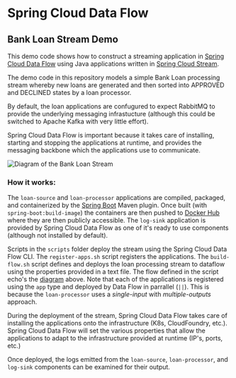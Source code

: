 # Spring Cloud Data Flow
## Bank Loan Stream Demo

This demo code shows how to construct a streaming application in [Spring Cloud Data Flow][dataflow] using Java applications written in [Spring Cloud Stream][stream]. 

The demo code in this repository models a simple Bank Loan processing stream whereby new loans are generated and then sorted into APPROVED and DECLINED states by a loan processor. 

By default, the loan applications are confugured to expect RabbitMQ to provide the underlying messaging infrastucture (although this could be switched to Apache Kafka with very little effort).

Spring Cloud Data Flow is important because it takes care of installing, starting and stopping the applications at runtime, and provides the messaging backbone which the applications use to communicate.  

![Diagram of the Bank Loan Stream][diagram]

### How it works:

The `loan-source` and `loan-processor` applications are compiled, packaged, and containerized by the [Spring Boot][boot] Maven plugin. Once built (with `spring-boot:build-image`) the containers are then pushed to [Docker Hub][hub] where they are then publicly accessible. The `log-sink` application is provided by Spring Cloud Data Flow as one of it's ready to use components (although not installed by default).

Scripts in the `scripts` folder deploy the stream using the Spring Cloud Data Flow CLI. The `register-apps.sh` script registers the applications. The `build-flow.sh` script defines and deploys the loan processing stream to dataflow using the properties provided in a text file. The flow defined in the script echo's the [diagram][diagram] above. Note that each of the applications is registered using the `app` type and deployed by Data Flow in parrallel (`||`). This is because the `loan-processor` uses a _single-input_ with _multiple-outputs_ approach.

During the deployment of the stream, Spring Cloud Data Flow takes care of installing the applications onto the infrastructure (K8s, CloudFoundry, etc.). Spring Cloud Data Flow will set the various properties that allow the applications to adapt to the infrastructure provided at runtime (IP's, ports, etc.)

Once deployed, the logs emitted from the `loan-source`, `loan-processor`, and `log-sink` components can be examined for their output.

[hub]: https://hub.docker.com/u/benwilcock
[boot]: https://spring.io/projects/spring-boot
[dataflow]: https://dataflow.spring.io
[stream]: https://spring.io/projects/spring-cloud-stream
[diagram]: https://github.com/benwilcock/spring-cloud-dataflow-demo/blob/master/img/bank-loan-stream.png?raw=true

